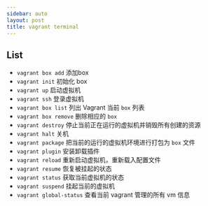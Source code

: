```yaml
---
sidebar: auto
layout: post
title: vagrant terminal
---
```


## List

+ `vagrant box add` 添加box
+ `vagrant init` 初始化 box
+ `vagrant up` 启动虚拟机
+ `vagrant ssh` 登录虚拟机
+ `vagrant box list` 列出 Vagrant 当前 `box` 列表
+ `vagrant box remove` 删除相应的 `box`
+ `vagrant destroy` 停止当前正在运行的虚拟机并销毁所有创建的资源
+ `vagrant halt` 关机
+ `vagrant package` 把当前的运行的虚拟机环境进行打包为 `box` 文件
+ `vagrant plugin` 安装卸载插件
+ `vagrant reload` 重新启动虚拟机，重新载入配置文件
+ `vagrant resume` 恢复被挂起的状态
+ `vagrant status` 获取当前虚拟机的状态
+ `vagrant suspend` 挂起当前的虚拟机
+ `vagrant global-status` 查看当前 vagrant 管理的所有 vm 信息


